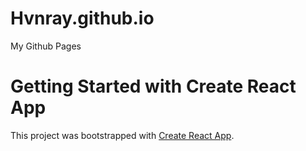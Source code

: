 # Hvnray.github.io
My Github Pages
# Getting Started with Create React App

This project was bootstrapped with [Create React App](https://github.com/facebook/create-react-app).
